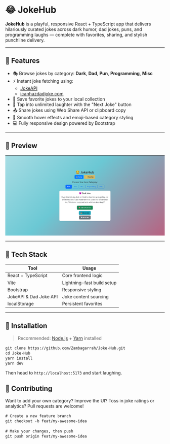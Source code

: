 # 😂 JokeHub

**JokeHub** is a playful, responsive React + TypeScript app that delivers hilariously curated jokes across dark humor, dad jokes, puns, and programming laughs — complete with favorites, sharing, and stylish punchline delivery.

---

## 🌟 Features

- 🎭 Browse jokes by category: **Dark**, **Dad**, **Pun**, **Programming**, **Misc**
- ⚡ Instant joke fetching using:
  - [JokeAPI](https://jokeapi.dev/)
  - [icanhazdadjoke.com](https://icanhazdadjoke.com/)
- 💾 Save favorite jokes to your local collection
- 🔁 Tap into unlimited laughter with the "Next Joke" button
- 📤 Share jokes using Web Share API or clipboard copy
- 💅 Smooth hover effects and emoji-based category styling
- 💻 Fully responsive design powered by Bootstrap

---

## 📸 Preview

![Main-Page](./assets/home-page.png)

---

## 🧱 Tech Stack

| Tool | Usage |
|------|-------|
| React + TypeScript | Core frontend logic |
| Vite | Lightning-fast build setup |
| Bootstrap | Responsive styling |
| JokeAPI & Dad Joke API | Joke content sourcing |
| localStorage | Persistent favorites |

---

## 🚀 Installation

> Recommended: [Node.js](https://nodejs.org/) + [Yarn](https://yarnpkg.com/) installed


```
git clone https://github.com/Zambagarrah/Joke-Hub.git 
cd Joke-Hub 
yarn install 
yarn dev 
```
Then head to `http://localhost:5173` and start laughing.

## 🧃 Contributing
Want to add your own category? 
Improve the UI? 
Toss in joke ratings or analytics? 
Pull requests are welcome!

```
# Create a new feature branch
git checkout -b feat/my-awesome-idea

# Make your changes, then push
git push origin feat/my-awesome-idea
```

